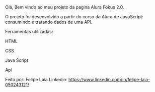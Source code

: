 Olá, Bem vindo ao meu projeto da pagina Alura Fokus 2.0.

O projeto foi desenvolvido a partir do curso da Alura de JavaScript: consumindo e tratando dados de uma API.

Ferramentas utilizadas:

HTML

CSS

Java Script

Api

Feito por: Felipe Laia Linkedin: https://www.linkedin.com/in/felipe-laia-050243121/
